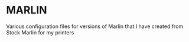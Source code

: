 # MARLIN
Various configuration files for versions of Marlin that I have created from Stock Marlin for my printers
